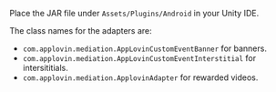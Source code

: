 Place the JAR file under `Assets/Plugins/Android` in your Unity IDE.

The class names for the adapters are:
- `com.applovin.mediation.AppLovinCustomEventBanner` for banners.
- `com.applovin.mediation.AppLovinCustomEventInterstitial` for intersititials.
- `com.applovin.mediation.ApplovinAdapter` for rewarded videos.
